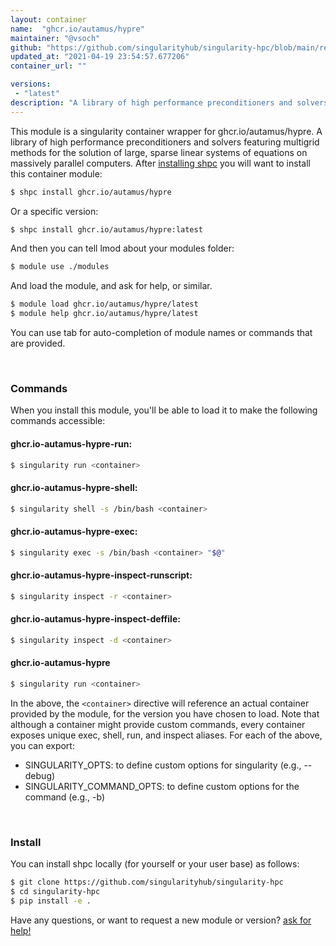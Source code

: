 ```yaml
---
layout: container
name:  "ghcr.io/autamus/hypre"
maintainer: "@vsoch"
github: "https://github.com/singularityhub/singularity-hpc/blob/main/registry/ghcr.io/autamus/hypre/container.yaml"
updated_at: "2021-04-19 23:54:57.677206"
container_url: ""

versions:
 - "latest"
description: "A library of high performance preconditioners and solvers featuring multigrid methods for the solution of large, sparse linear systems of equations on massively parallel computers."
---
```


This module is a singularity container wrapper for ghcr.io/autamus/hypre.
A library of high performance preconditioners and solvers featuring multigrid methods for the solution of large, sparse linear systems of equations on massively parallel computers.
After [installing shpc](#install) you will want to install this container module:

```bash
$ shpc install ghcr.io/autamus/hypre
```

Or a specific version:

```bash
$ shpc install ghcr.io/autamus/hypre:latest
```

And then you can tell lmod about your modules folder:

```bash
$ module use ./modules
```

And load the module, and ask for help, or similar.

```bash
$ module load ghcr.io/autamus/hypre/latest
$ module help ghcr.io/autamus/hypre/latest
```

You can use tab for auto-completion of module names or commands that are provided.

<br>

### Commands

When you install this module, you'll be able to load it to make the following commands accessible:

#### ghcr.io-autamus-hypre-run:

```bash
$ singularity run <container>
```

#### ghcr.io-autamus-hypre-shell:

```bash
$ singularity shell -s /bin/bash <container>
```

#### ghcr.io-autamus-hypre-exec:

```bash
$ singularity exec -s /bin/bash <container> "$@"
```

#### ghcr.io-autamus-hypre-inspect-runscript:

```bash
$ singularity inspect -r <container>
```

#### ghcr.io-autamus-hypre-inspect-deffile:

```bash
$ singularity inspect -d <container>
```



#### ghcr.io-autamus-hypre

```bash
$ singularity run <container>
```


In the above, the `<container>` directive will reference an actual container provided
by the module, for the version you have chosen to load. Note that although a container
might provide custom commands, every container exposes unique exec, shell, run, and
inspect aliases. For each of the above, you can export:

 - SINGULARITY_OPTS: to define custom options for singularity (e.g., --debug)
 - SINGULARITY_COMMAND_OPTS: to define custom options for the command (e.g., -b)

<br>
  
### Install

You can install shpc locally (for yourself or your user base) as follows:

```bash
$ git clone https://github.com/singularityhub/singularity-hpc
$ cd singularity-hpc
$ pip install -e .
```

Have any questions, or want to request a new module or version? [ask for help!](https://github.com/singularityhub/singularity-hpc/issues)